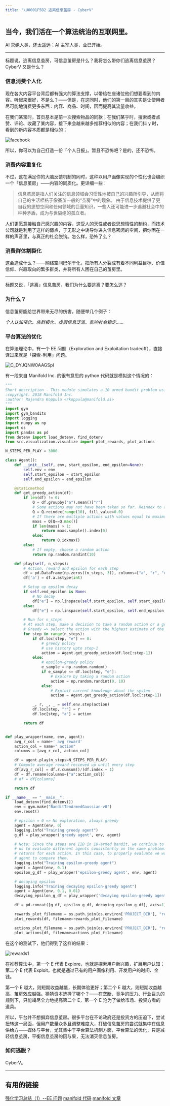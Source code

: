 ```yaml
---
title: "\U0001F5B2 逃离信息茧房 - CyberV"
---
```


## 当今，我们活在一个算法统治的互联网里。

AI 灭绝人类，还太遥远；AI 主宰人类，业已开始。

---

标题说，逃离信息茧房，可信息茧房是什么？我将怎么带你们逃离信息茧房？CyberV 又是什么？

### 信息消费个人化

现在各大内容平台背后都有强大的算法支撑，以带给在座诸位他们想要看到的内容。听起来很好，不是么？——但是，在这同时，他们的第一目的其实是让使用者尽可能地消费更多东西：内容、商品、时间，因而提高其流量收益。

在我们某宝时，首页基本是前一次搜索物品的同款；在我们某乎时，搜索或者点赞、评论、收藏了某内容，接下来会越来越多推荐相似的内容；在我们抖 y 时，看到的新内容本质都是相似的；

![facebook](https://knowscount-1304485449.cos.ap-shanghai.myqcloud.com/img/facebook.jpeg)

所以，你可以为自己打造一份「个人日报」。暂且不恐怖吧？是的，还不恐怖。

### 消费内容重复化

不过，这在满足你的大脑反馈机制的同时，这种以用户画像实现的个性化也会编织一个「信息茧房」——内容的同质化。更详细一些：

> 信息茧房是指人们关注的信息领域会习惯性地被自己的兴趣所引导，从而将自己的生活桎梏于像蚕茧一般的“茧房”中的现象。 由于信息技术提供了更自我的思想空间和任何领域的巨量知识，一些人还可能进一步逃避社会中的种种矛盾，成为与世隔绝的孤立者。

人们更愿意接触自己感兴趣的内容，这受人的天性或者说思想惰性的制约，而技术公司就是利用了这样的弱点，于无形之中诱导你进入信息密闭的空间，把你困在一样的声音里，与真正的社会脱钩。怎么样，恐怖了么？

### 消费群体割裂化

这会造成什么？——网络空间巴尔干化，把所有人分裂成有着不同利益目标、价值信仰、兴趣取向的繁多群类，并将所有人困在自己的茧房里。

---

标题又说，「逃离」信息茧房，我们为什么要逃离？要怎么逃？

### 为什么？

信息茧房能给世界带来无尽的伤害，随便举几个例子：

_个人认知窄化、族群极化、虚假信息泛滥、影响社会稳定……_

### 平台算法的优化

在算法理论中，有一个 EE 问题（Exploration and Exploitation tradeoff），直接译过来就是「探索-利用」问题。

![C_DYJQNW0AAGSpI](https://knowscount-1304485449.cos.ap-shanghai.myqcloud.com/img/C_DYJQNW0AAGSpI.jpg)

有一段来自 Manifold Inc. 的很有意思的 python 代码就是模拟这个情况的：

```python
"""
Short description - This module simulates a 10 armed bandit problem using a simple tabular actioin-value method
:copyright: 2018 Manifold Inc.
:author: Rajendra Koppula <rkoppula@manifold.ai>
"""
import gym
import gym_bandits
import logging
import numpy as np
import os
import pandas as pd
from dotenv import load_dotenv, find_dotenv
from src.visualization.visualize import plot_rewards, plot_actions

N_STEPS_PER_PLAY = 3000

class Agent():
    def __init__(self, env, start_epsilon, end_epsilon=None):
        self.env = env
        self.start_epsilon = start_epsilon
        self.end_epsilon = end_epsilon

    @staticmethod
    def get_greedy_action(df):
        if len(df) != 0:
            Q = df.groupby("a").mean()["r"]
            # Some actions may not have been taken so far. Reindex to add them to the mix
            Q = Q.reindex(range(10), fill_value=0.0)
            # If there are multiple actions with values equal to maximum, random sample one
            maxs = Q[Q==Q.max()]
            if len(maxs) > 1:
                return maxs.sample().index[0]
            else:
                return Q.idxmax()
        else:
            # If empty, choose a random action
            return np.random.randint(10)

    def play(self, n_steps):
        # Action, reward and epsilon for each step
        df = pd.DataFrame(np.zeros((n_steps, 3)), columns=["a", "r", "e"], index=range(n_steps))
        df['a'] = df.a.astype(int)

        # Setup up epsilon decay
        if self.end_epsilon is None:
            # No decay
            df["e"] = np.linspace(self.start_epsilon, self.start_epsilon, n_steps)
        else:
            df["e"] = np.linspace(self.start_epsilon, self.end_epsilon, n_steps)

        # Run for n_steps
        # At each step, make a decision to take a random action or a greedy action
        # Greedy => select the action with the highest estimate of the Expected return
        for step in range(n_steps):
            if df.loc[step, "e"] == 0:
                # greedy policy
                # use history upto step-1
                action = Agent.get_greedy_action(df.loc[:step-1])
            else:
                # epsilon-greedy policy
                e_sample = np.random.random()
                if e_sample <= df.loc[step, "e"]:
                    # Explore by taking a random action
                    action = np.random.randint(0, 10)
                else:
                    # Exploit current knowledge about the system
                    action = Agent.get_greedy_action(df.loc[:step-1])

            _, r, _, _ = self.env.step(action)
            df.loc[step, "r"] = r
            df.loc[step, "a"] = action

        return df


def play_wrapper(name, env, agent):
    avg_r_col = name+' avg reward'
    action_col = name+" action"
    columns = [avg_r_col, action_col]

    df = agent.play(n_steps=N_STEPS_PER_PLAY)
    # Compute average reward recieved up until every step
    df[avg_r_col] = df.r.cumsum()/(df.index + 1)
    df = df.rename(columns={"a":action_col})
    # df = df[columns]

    return df

if __name__ == "__main__":
    load_dotenv(find_dotenv())
    env = gym.make("BanditTenArmedGaussian-v0")
    env.reset()

    # epsilon = 0 => No exploration, always greedy
    agent = Agent(env, 0)
    logging.info("Training greedy agent")
    g_df = play_wrapper('greedy agent', env, agent)

    # Note: Since the steps are IID in 10-armed bandit, we continue to use the same env without resetting it This allows
    # us to evaluate different agents consistently on the same problem.  Resetting env would change the true mean
    # returns for each action. In this case, to properly evaluate we would need to average across many plays for each
    # agent to compare them.
    logging.info("Training epsilon-greedy agent")
    agent = Agent(env, 0.1)
    epsilon_g_df = play_wrapper('epsilon-greedy agent', env, agent)

    # decaying epsilon
    logging.info("Training decaying epsilon-greedy agent")
    agent = Agent(env, 0.1, 0.01)
    decaying_epsilon_g_df = play_wrapper('decaying epsilon-greedy agent', env, agent)

    df = pd.concat([g_df, epsilon_g_df, decaying_epsilon_g_df], axis=1)

    rewards_plot_filename = os.path.join(os.environ['PROJECT_DIR'], "reports/figures/10_armed_agents_rewards.html")
    plot_rewards(df, filename=rewards_plot_filename)

    actions_plot_filename = os.path.join(os.environ['PROJECT_DIR'], "reports/figures/10_armed_agents_actions.html")
    plot_actions(df, filename=actions_plot_filename)
```

在这个的测试下，他们得到了这样的结果：

![rewards1](https://knowscount-1304485449.cos.ap-shanghai.myqcloud.com/img/rewards1.png)

在推荐算法中，第一个 E 代表 Explore，也就是探索用户新兴趣，扩展用户认知；第二个 E 代表 Exploit，也就是通过已有的用户画像利用、开发用户的时间、金钱。

第一个 E 越大，则短期收益越低，长期体验更好；第二个 E 越大，则短期收益越高，茧房效应越强。猜猜资本选择了哪个？——在垄断、竞争的压力、行业巨头的规则下，只能竭尽全力地提高第二个 E，第一个 E 沦为了做给市场、投资方看的道具。

所以，平台并不想摒弃信息茧房。很多平台在不论政府还是投资方的压迫下，尝试扭转这一局面，但用户数量众多且调整难度大，打破信息茧房的尝试就集中在信息供给方——媒体与平台，尤其集中于平台算法机制方面，平台算法的优化，只是减轻信息茧房，平衡信息茧房的因与果，无法消灭信息茧房。

### 如何逃脱？

CyberV。

---

## 有用的链接

[强化学习总结（1）--EE 问题](ttps://www.cnblogs.com/xiachongkun/p/7719235.html)
[manifold 代码](https://github.com/manifoldai/reinforcement_learning_public/blob/master/src/models/k_armed_bandit.py)
[manifold 文章](https://www.manifold.ai/exploration-vs-exploitation-in-reinforcement-learning)
